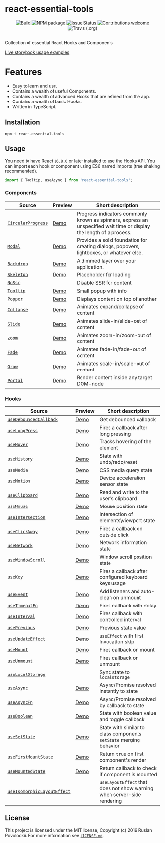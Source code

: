 # react-essential-tools

<div align="center">
  <a href="https://circleci.com/gh/devianllert/react-essential-tools/">
    <img src="https://circleci.com/gh/devianllert/react-essential-tools/tree/develop.svg?style=svg" alt="Build" />
  </a>
  <a href="https://www.npmjs.com/package/react-essential-tools">
    <img src="https://img.shields.io/npm/v/react-essential-tools.svg" alt="NPM package" />
  </a>
  <a href="https://github.com/devianllert/react-essential-tools/issues">
    <img src="https://img.shields.io/github/issues/devianllert/react-essential-tools.svg" alt="Issue Status" />
  </a>
  <a href="https://github.com/devianllert/react-essential-tools/issues">
    <img src="https://img.shields.io/badge/contributions-welcome-brightgreen.svg?style=flat" alt="Contributions welcome" />
  </a>
  <img alt="Travis (.org)" src="https://img.shields.io/travis/devianllert/react-essential-tools">
  <br/>
  <br/>
</div>

Collection of essential React Hooks and Components

[Live storybook usage examples](https://devianllert.github.io/react-essential-tools/)

# Features

- Easy to learn and use.
- Contains a wealth of useful Components.
- Contains a wealth of advanced Hooks that are refined from the app.
- Contains a wealth of basic Hooks.
- Written in TypeScript.

## Installation

```
npm i react-essential-tools
```

## Usage

You need to have React [`16.8.0`](https://reactjs.org/blog/2019/02/06/react-v16.8.0.html) or later installed to use the Hooks API. You can import each hook or component using ES6 named imports (tree shaking recommended).

```js
import { Tooltip, useAsync } from 'react-essential-tools';
```

### Components

| Source | Preview | Short description |
| ------ | ------- | ----------------- |
| [`CircularProgress`](./src/components/CircularProgress) | [Demo](https://devianllert.github.io/react-essential-tools/?path=/story/components-circularprogress--indeterminate) | Progress indicators commonly known as spinners, express an unspecified wait time or display the length of a process. |
| [`Modal`](./src/components/Skeleton) | [Demo](https://devianllert.github.io/react-essential-tools/?path=/story/components-modal--basic) | Provides a solid foundation for creating dialogs, popovers, lightboxes, or whatever else. |
| [`Backdrop`](./src/components/Skeleton) | [Demo](https://devianllert.github.io/react-essential-tools/?path=/story/components-backdrop--basic) | A dimmed layer over your application. |
| [`Skeleton`](./src/components/Skeleton) | [Demo](https://devianllert.github.io/react-essential-tools/?path=/story/components-skeleton--basic) | Placeholder for loading |
| [`NoSsr`](./src/components/NoSsr) | | Disable SSR for content |
| [`Tooltip`](./src/components/Tooltip) | [Demo](https://devianllert.github.io/react-essential-tools/?path=/story/components-tooltip--basic) | Small popup with info |
| [`Popper`](./src/components/Popper) | [Demo](https://devianllert.github.io/react-essential-tools/?path=/story/components-popper--basic) | Displays content on top of another |
| [`Collapse`](./src/components/Collapse) | [Demo](https://devianllert.github.io/react-essential-tools/?path=/story/components-collapse--basic) | Animates expand/collapse of content |
| [`Slide`](./src/components/Slide) | [Demo](https://devianllert.github.io/react-essential-tools/?path=/story/components-slide--basic) | Animates slide-in/slide-out of content |
| [`Zoom`](./src/components/Zoom) | [Demo](https://devianllert.github.io/react-essential-tools/?path=/story/components-zoom--basic) | Animates zoom-in/zoom-out of content |
| [`Fade`](./src/components/Fade) | [Demo](https://devianllert.github.io/react-essential-tools/?path=/story/components-fade--basic) | Animates fade-in/fade-out of content |
| [`Grow`](./src/components/Grow) | [Demo](https://devianllert.github.io/react-essential-tools/?path=/story/components-grow--basic) | Animates scale-in/scale-out of content |
| [`Portal`](./src/components/Portal) | [Demo](https://devianllert.github.io/react-essential-tools/?path=/story/components-portal--basic) | Render content inside any target DOM-node |

### Hooks

| Source | Preview | Short description |
| ------ | ------- | ----------------- |
| [`useDebouncedCallback`](./src/hooks/useDebouncedCallback) | [Demo](https://devianllert.github.io/react-essential-tools/?path=/story/hooks-usedebouncedcallback--basic) | Get debounced callback |
| [`useLongPress`](./src/hooks/useLongPress) | [Demo](https://devianllert.github.io/react-essential-tools/?path=/story/hooks-uselongpress--basic) | Fires a callback after long pressing |
| [`useHover`](./src/hooks/useHover) | [Demo](https://devianllert.github.io/react-essential-tools/?path=/story/hooks-usehover--basic) | Tracks hovering of the element |
| [`useHistory`](./src/hooks/useHistory) | [Demo](https://devianllert.github.io/react-essential-tools/?path=/story/hooks-usehistory--basic) | State with undo/redo/reset |
| [`useMedia`](./src/hooks/useMedia) | [Demo](https://devianllert.github.io/react-essential-tools/?path=/story/hooks-usemedia--basic) | CSS media query state |
| [`useMotion`](./src/hooks/useMotion) | [Demo](https://devianllert.github.io/react-essential-tools/?path=/story/hooks-usemotion--basic) | Device acceleration sensor state |
| [`useClipboard`](./src/hooks/useClipboard) | [Demo](https://devianllert.github.io/react-essential-tools/?path=/story/hooks-useclipboard--basic) | Read and write to the user's clipboard |
| [`useMouse`](./src/hooks/useMouse) | [Demo](https://devianllert.github.io/react-essential-tools/?path=/story/hooks-usemouse--basic) | Mouse position state  |
| [`useIntersection`](./src/hooks/useIntersection) | [Demo](https://devianllert.github.io/react-essential-tools/?path=/story/hooks-useintersection--basic) | Intersection of elements\viewport state |
| [`useClickAway`](./src/hooks/useClickAway) | [Demo](https://devianllert.github.io/react-essential-tools/?path=/story/hooks-useclickaway--basic) | Fires a callback on outside click |
| [`useNetwork`](./src/hooks/useNetwork) | [Demo](https://devianllert.github.io/react-essential-tools/?path=/story/hooks-usenetwork--basic) | Network information state |
| [`useWindowScroll`](./src/hooks/useWindowScroll) | [Demo](https://devianllert.github.io/react-essential-tools/?path=/story/hooks-usewindowscroll--basic) | Window scroll position state |
| [`useKey`](./src/hooks/useKey) | [Demo](https://devianllert.github.io/react-essential-tools/?path=/story/hooks-usekey--basic) | Fires a callback after configured keyboard keys usage |
| [`useEvent`](./src/hooks/useEvent) | [Demo](https://devianllert.github.io/react-essential-tools/?path=/story/hooks-useevent--basic) | Add listeners and auto-clean on unmount |
| [`useTimeoutFn`](./src/hooks/useTimeoutFn) | [Demo](https://devianllert.github.io/react-essential-tools/?path=/story/hooks-usetimeoutfn--basic) | Fires callback with delay |
| [`useInterval`](./src/hooks/useInterval) | [Demo](https://devianllert.github.io/react-essential-tools/?path=/story/hooks-useinterval--basic) | Fires callback with controlled interval |
| [`usePrevious`](./src/hooks/usePrevious) | [Demo](https://devianllert.github.io/react-essential-tools/?path=/story/hooks-useprevious--basic) | Previous state value |
| [`useUpdateEffect`](./src/hooks/useUpdateEffect) | [Demo](https://devianllert.github.io/react-essential-tools/?path=/story/hooks-useupdateeffect--basic) | `useEffect` with first invocation skip |
| [`useMount`](./src/hooks/useMount) | [Demo](https://devianllert.github.io/react-essential-tools/?path=/story/hooks-usemount--basic) | Fires callback on mount |
| [`useUnmount`](./src/hooks/useUnmount) | [Demo](https://devianllert.github.io/react-essential-tools/?path=/story/hooks-useunmount--basic) | Fires callback on unmount |
| [`useLocalStorage`](./src/hooks/useLocalStorage) | | Sync state to `localstorage` |
| [`useAsync`](./src/hooks/useAsync) | [Demo](https://devianllert.github.io/react-essential-tools/?path=/story/hooks-useasync--basic) | Async/Promise resolved instantly to state |
| [`useAsyncFn`](./src/hooks/useAsyncFn) | [Demo](https://devianllert.github.io/react-essential-tools/?path=/story/hooks-useasyncfn--basic) | Async/Promise resolved by callback to state |
| [`useBoolean`](./src/hooks/useBoolean) | [Demo](https://devianllert.github.io/react-essential-tools/?path=/story/hooks-useboolean--basic) | State with boolean value and toggle callback |
| [`useSetState`](./src/hooks/useSetState) | [Demo](https://devianllert.github.io/react-essential-tools/?path=/story/hooks-usesetstate--basic) | State with similar to class components `setState` merging behavior |
| [`useFirstMountState`](./src/hooks/useFirstMountState) | [Demo](https://devianllert.github.io/react-essential-tools/?path=/story/hooks-usefirstmountstate--basic) | Return `true` on first component's render |
| [`useMountedState`](./src/hooks/useMountedState) | [Demo](https://devianllert.github.io/react-essential-tools/?path=/story/hooks-usemountedstate--basic) | Return callback to check if component is mounted |
| [`useIsomorphicLayoutEffect`](./src/hooks/useIsomorphicLayoutEffect) | | `useLayoutEffect` that does not show warning when server-side rendering |

## License

This project is licensed under the MIT license, Copyright (c) 2019 Ruslan Povolockii.
For more information see [`LICENSE.md`](./LICENSE.md).
